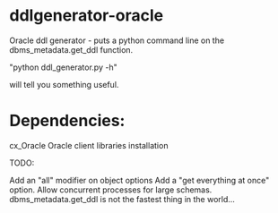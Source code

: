 ddlgenerator-oracle
===================

Oracle ddl generator - puts a python command line on the dbms_metadata.get_ddl function.

"python ddl_generator.py -h" 

will tell you something useful.

Dependencies:
============
cx_Oracle
Oracle client libraries installation


TODO:

Add an "all" modifier on object options
Add a "get everything at once" option.
Allow concurrent processes for large schemas.  dbms_metadata.get_ddl is not the fastest thing in the world...
